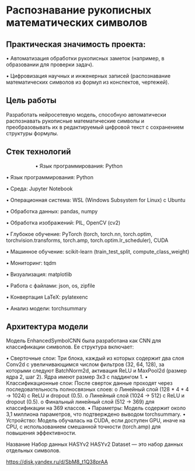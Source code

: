 # Распознавание рукописных математических символов

## Практическая значимость проекта:

<p>•	Автоматизация обработки рукописных заметок (например, в образовании для проверки задач).</p>
<p>•	Цифровизация научных и инженерных записей (распознавание математических символов из формул из конспектов, чертежей).</p>

## Цель работы

Разработать нейросетевую модель, способную автоматически распознавать рукописные математические символы и 
преобразовывать их в редактируемый цифровой текст с сохранением структуры формулы. 



## Стек технологий

<dl><dd><dl><dd>
•	Язык программирования: Python
</dd></dl></dd></dl>

<p>  •	Язык программирования: Python</p>
<p>  •	Среда: Jupyter Notebook</p>
<p>  •	Операционная система: WSL (Windows Subsystem for Linux) с Ubuntu</p>
<p>  •	Обработка данных: pandas, numpy</p>
<p>  •	Обработка изображений: PIL, OpenCV (cv2)</p>
<p>  •	Глубокое обучение: PyTorch (torch, torch.nn, torch.optim, torchvision.transforms, torch.amp, torch.optim.lr_scheduler), CUDA</p>
<p>  •	Машинное обучение: scikit-learn (train_test_split, compute_class_weight)</p>
<p>  •	Мониторинг: tqdm</p>
<p>  •	Визуализация: matplotlib</p>
<p>  •	Работа с файлами: json, os, zipfile</p>
<p>  •	Конвертация LaTeX: pylatexenc</p>
<p>  •	Анализ модели: torchsummary</p>


## Архитектура модели

Модель EnhancedSymbolCNN была разработана как CNN для классификации символов. Ее структура включает:

  •	Сверточные слои:
      Три блока, каждый из которых содержит два слоя Conv2d с увеличивающимся числом фильтров (32, 64, 128), за которыми следуют BatchNorm2d, активация ReLU и MaxPool2d 
      (размер ядра     2, шаг 2). Ядра имеют размер 3x3 с паддингом 1.
  •	Классификационные слои:
      После сверток данные проходят через последовательность полносвязных слоев: 
        o	Линейный слой (128 * 4 * 4 → 1024) с ReLU и dropout (0.5).
        o	Линейный слой (1024 → 512) с ReLU и dropout (0.5).
        o	Финальный линейный слой (512 → 369) для классификации на 369 классов.
  •	Параметры: Модель содержит около 3,1 миллиона параметров, что подтверждено выводом torchsummary.
  •	Устройство: Модель обучалась на CUDA, если доступен GPU, иначе на CPU, с использованием смешанной точности (torch.amp) для повышения эффективности.


Название Набор данных HASYv2
HASYv2 Dataset — это набор данных отдельных символов. 

https://disk.yandex.ru/d/SbM8_t1Q38prAA
